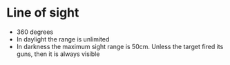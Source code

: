 # Line of sight

 * 360 degrees
 * In daylight the range is unlimited
 * In darkness the maximum sight range is 50cm. Unless the target fired its guns, then it is always visible
